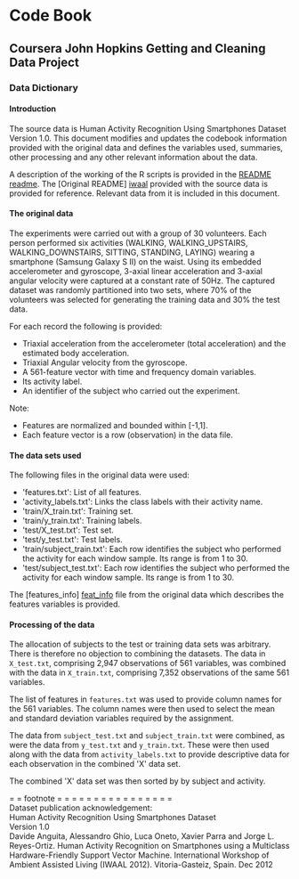 # Code Book
## Coursera John Hopkins Getting and Cleaning Data Project
### Data Dictionary
#### Introduction

The source data is Human Activity Recognition Using Smartphones Dataset Version 1.0. This document modifies and updates the codebook information provided with the original data and defines the variables used, summaries, other processing and any other relevant information about the data.

A description of the working of the R scripts is provided in the [README] [readme]. The [Original README] [iwaal] provided with the source data is provided for reference. Relevant data from it is included in this document.

#### The original data
The experiments were carried out with a group of 30 volunteers. Each person performed six activities (WALKING, WALKING_UPSTAIRS, WALKING_DOWNSTAIRS, SITTING, STANDING, LAYING) wearing a smartphone (Samsung Galaxy S II) on the waist. Using its embedded accelerometer and gyroscope, 3-axial linear acceleration and 3-axial angular velocity were captured at a constant rate of 50Hz. The captured dataset was randomly partitioned into two sets, where 70% of the volunteers was selected
for generating the training data and 30% the test data.

For each record the following is provided:
- Triaxial acceleration from the accelerometer (total acceleration) and the estimated body acceleration.
- Triaxial Angular velocity from the gyroscope.
- A 561-feature vector with time and frequency domain variables.
- Its activity label.
- An identifier of the subject who carried out the experiment.

Note:
- Features are normalized and bounded within [-1,1].
- Each feature vector is a row (observation) in the data file.

#### The data sets used
The following files in the original data were used:
- 'features.txt': List of all features.
- 'activity_labels.txt': Links the class labels with their activity name.
- 'train/X_train.txt': Training set.
- 'train/y_train.txt': Training labels.
- 'test/X_test.txt': Test set.
- 'test/y_test.txt': Test labels.
- 'train/subject_train.txt': Each row identifies the subject who performed the activity for each window sample. Its range is from 1 to 30.
- 'test/subject_test.txt': Each row identifies the subject who performed the activity for each window sample. Its range is from 1 to 30.

The [features_info] [feat_info] file from the original data which describes the features variables is provided.

#### Processing of the data 
The allocation of subjects to the test or training data sets was arbitrary. There is therefore no objection to combining the datasets. The data in `X_test.txt`, comprising 2,947 observations of 561 variables, was combined with the data in `X_train.txt`, comprising 7,352 observations of the same 561 variables.

The list of features in `features.txt` was used to provide column names for the 561 variables. The column names were then used to select the mean and standard deviation variables required by the assignment.

The data from `subject_test.txt` and `subject_train.txt` were combined, as were the data from `y_test.txt` and `y_train.txt`. These were then used along with the data from `activity_labels.txt` to provide descriptive data for each observation in the combined 'X' data set.

The combined 'X' data set was then sorted by by subject and activity.



[readme]: https://github.com/andrewb47/getdata_project/blob/master/README.md
[iwaal]: https://github.com/andrewb47/getdata_project/blob/master/IWAAL_README.pdf
[feat_info]: https://github.com/andrewb47/getdata_project/blob/master/features_info.md

= = footnote = = = = = = = = = = = = = = = =   
Dataset publication acknowledgement:   
Human Activity Recognition Using Smartphones Dataset   
Version 1.0   
Davide Anguita, Alessandro Ghio, Luca Oneto, Xavier Parra and Jorge L. Reyes-Ortiz. Human Activity Recognition on Smartphones using a Multiclass Hardware-Friendly Support Vector Machine. International Workshop of Ambient Assisted Living (IWAAL 2012). Vitoria-Gasteiz, Spain. Dec 2012
